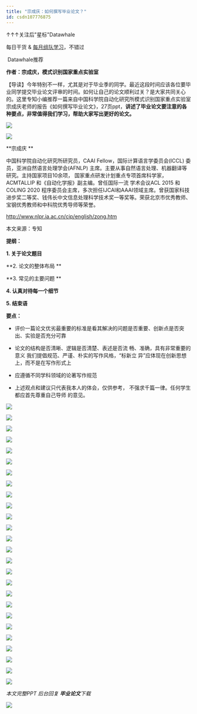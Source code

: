 ```yaml
---
title: "宗成庆：如何撰写毕业论文？"
id: csdn107776875
---
```


↑↑↑关注后"星标"Datawhale

每日干货 & [每月组队学习](https://mp.weixin.qq.com/mp/appmsgalbum?__biz=MzIyNjM2MzQyNg%3D%3D&action=getalbum&album_id=1338040906536108033#wechat_redirect)，不错过

 Datawhale推荐 

**作者：宗成庆，模式识别国家重点实验室**

【导读】今年特别不一样，尤其是对于毕业季的同学。最近这段时间应该各位要毕业同学提交毕业论文评审的时间。如何让自己的论文顺利过关？是大家共同关心的。这里专知小编推荐一篇来自中国科学院自动化研究所模式识别国家重点实验室宗成庆老师的报告《如何撰写毕业论文》，27页ppt，**讲述了毕业论文要注意的各种要点，非常值得我们学习，帮助大家写出更好的论文。**

![](../img/470032f87fa6f8091f2ce02f7d29da2c.png)

![](../img/3ecc6b1da7a576430a9307a9bb2c6b2d.png)

**宗成庆 **

中国科学院自动化研究所研究员，CAAI Fellow，国际计算语言学委员会(ICCL) 委员，亚洲自然语言处理学会(AFNLP) 主席。主要从事自然语言处理、机器翻译等研究。主持国家项目10余项， 国家重点研发计划重点专项首席科学家，ACMTALLIP 和《自动化学报》副主编。曾任国际一流 学术会议ACL 2015 和 COLING 2020 程序委员会主席，多次担任IJCAI和AAAI领域主席。曾获国家科技进步奖二等奖、钱伟长中文信息处理科学技术奖一等奖等。荣获北京市优秀教师、宝钢优秀教师和中科院优秀导师等荣誉。

http://www.nlpr.ia.ac.cn/cip/english/zong.htm

本文来源：专知

**提纲：** 

**1\. 关于论文题目**

**2\. 论文的整体布局 **

**3\. 常见的主要问题 **

**4\. 认真对待每一个细节**

**5\. 结束语**

**要点：**

*   评价一篇论文优劣最重要的标准是看其解决的问题是否重要、创新点是否突出、实验是否充分可靠 

*   论文的结构是否清晰、逻辑是否清楚、表述是否流 畅、准确，具有非常重要的意义 我们提倡规范、严谨、朴实的写作风格，“标新立 异”应体现在创新思想上，而不是在写作形式上 

*   应遵循不同学科领域的论著写作规范 

*   上述观点和建议只代表我本人的体会，仅供参考， 不强求千篇一律。任何学生都应首先尊重自己导师 的意见。

![](../img/2466b2ee427d1cd99b4c1c16c422d5da.png)

![](../img/70c437c44ccdd239e758ab4b43d6138e.png)

![](../img/521a01566f33f5a9b26177bba4c0b9b5.png)

![](../img/b5a0f7e8b1be8210f0cdfa3d1034afc7.png)

![](../img/96d402137da95adc4a5edb30fe9626c7.png)

![](../img/76cb4653df82739381ea40ae2525ac4a.png)

![](../img/f20c3967d11c4e6b218d070ba27fb49c.png)

![](../img/0a41fc1fc50e74a231e290ec2cc527a5.png)

![](../img/4ab50be8378e87d8186eec40fd2ff781.png)

![](../img/7333c12a50df4262d217a28b2f9fde21.png)

![](../img/45d54320ccc1a39e29d520231caa9b85.png)

![](../img/4ffe695bb0a66addda265f36cd366c83.png)

![](../img/381b7de51a06c4a3331ff758930b67a9.png)

![](../img/1b1bf83080183bc7346018f221f7a5b0.png)

![](../img/2c2c75c137693e0079437ba2919c44df.png)

![](../img/d72ae5520e4c0ab109c0fcdd10d93fec.png)

![](../img/bf017c9121d59b5ea780119d93b1de20.png)

![](../img/2a93f7c8fdb08cdcc55bca10327bedf6.png)

![](../img/4584e7d53a1b6391dfe606861ff19b06.png)

![](../img/ffda66b4c35aae9ae227014251df871d.png)

![](../img/632dfd2bdb512d22fb4919edfd9e8f90.png)

![](../img/1083479277d83ca8cd69a26dbd143c05.png)

![](../img/6b5cc666a42ed96811b8b2e30080c9b8.png)

![](../img/629c718207fd74a90a68bd74ba10f40d.png)

![](../img/34e75ee6fe0e4d3c993150ca815cf0fe.png)

![](../img/af1addb7541361144d3a33a2aaaf2975.png)

*本文完整PPT 后台回复* ***毕业论文**下载*

![](../img/ac1260bd6d55ebcd4401293b8b1ef5ff.png)